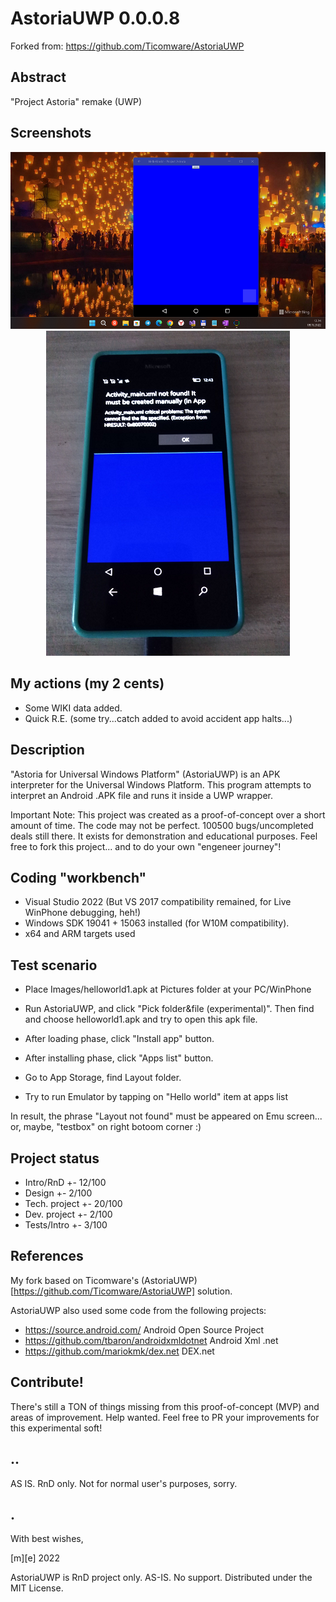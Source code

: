# AstoriaUWP 0.0.0.8

Forked from: https://github.com/Ticomware/AstoriaUWP

## Abstract
"Project Astoria" remake (UWP)

## Screenshots
<p align="center">
  <img src="Images/shot1.png">
  <img src="Images/shot2.png">
</p>

## My actions (my 2 cents) 
- Some WIKI data added. 
- Quick R.E. (some try...catch added to avoid accident app halts...)

## Description
"Astoria for Universal Windows Platform" (AstoriaUWP) is an APK interpreter for the Universal Windows Platform. 
This program attempts to interpret an Android .APK file and runs it inside a UWP wrapper.

Important Note: This project was created as a proof-of-concept over a short amount of time. The code may not be perfect. 100500 bugs/uncompleted deals still there.
It exists for demonstration and educational purposes. Feel free to fork this project... and to do your own "engeneer journey"!


## Coding "workbench"
- Visual Studio 2022 (But VS 2017 compatibility remained, for Live WinPhone debugging, heh!)
- Windows SDK 19041 + 15063 installed (for W10M compatibility).
- x64 and ARM targets used


## Test scenario
- Place Images/helloworld1.apk at Pictures folder at your PC/WinPhone

- Run AstoriaUWP, and click "Pick folder&file (experimental)". Then find and choose helloworld1.apk and try to open this apk file.
- After loading phase, click "Install app" button.
- After installing phase, click "Apps list" button.
- Go to App Storage, find Layout folder.
- Try to run Emulator by tapping on "Hello world" item at apps list

In result, the phrase "Layout not found" must be appeared on Emu screen... or, maybe, "testbox" on right botoom corner :)


## Project status
- Intro/RnD +- 12/100
- Design +- 2/100 
- Tech. project +- 20/100
- Dev. project  +- 2/100
- Tests/Intro   +- 3/100


## References
My fork based on Ticomware's (AstoriaUWP)[https://github.com/Ticomware/AstoriaUWP] solution.

AstoriaUWP also used some code from the following projects:
- https://source.android.com/                 Android Open Source Project
- https://github.com/tbaron/androidxmldotnet  Android Xml .net
- https://github.com/mariokmk/dex.net         DEX.net


## Contribute!
There's still a TON of things missing from this proof-of-concept (MVP) and areas of improvement. Help wanted. 
Feel free to PR your improvements for this experimental soft!

## ..
AS IS. RnD only. Not for normal user's purposes, sorry.

## .
With best wishes,

  [m][e] 2022

AstoriaUWP is RnD project only. AS-IS. No support. Distributed under the MIT License.

